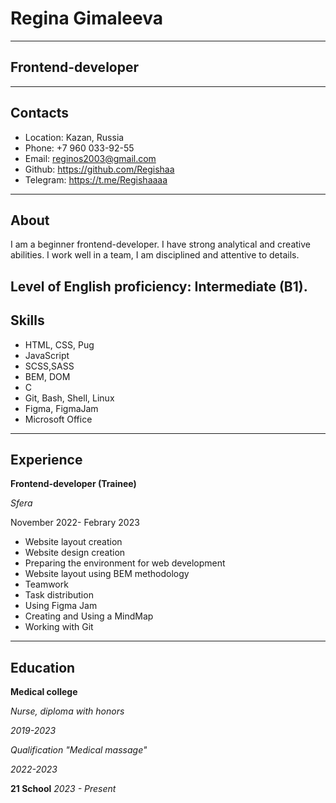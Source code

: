 # Regina Gimaleeva
---------------------
## Frontend-developer
---------------------
## Contacts
- Location: Kazan, Russia
- Phone: +7 960 033-92-55
- Email: reginos2003@gmail.com
- Github: https://github.com/Regishaa
- Telegram: https://t.me/Regishaaaa
----------------------
## About
I am a beginner frontend-developer. I have strong analytical and creative abilities. I work well in a team, I am disciplined and attentive to details.

Level of English proficiency: Intermediate (B1).
----------------------
## Skills
- HTML, CSS, Pug
- JavaScript
- SCSS,SASS
- BEM, DOM
- C
- Git, Bash, Shell, Linux
- Figma, FigmaJam
- Microsoft Office
----------------------
## Experience
**Frontend-developer (Trainee)**

*Sfera*

November 2022- Febrary 2023
- Website layout creation
- Website design creation
- Preparing the environment for web development
- Website layout using BEM methodology
- Teamwork
- Task distribution
- Using Figma Jam
- Creating and Using a MindMap
- Working with Git
-----------------------
## Education 
**Medical college**

*Nurse, diploma with honors*

*2019-2023*

*Qualification "Medical massage"*

*2022-2023*

**21 School**
*2023 - Present*


